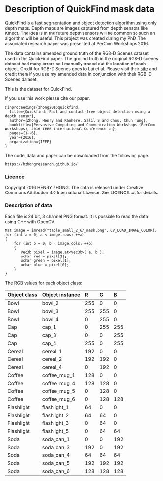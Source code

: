 # Description of QuickFind mask data

QuickFind is a fast segmentation and object detection algorithm using only depth maps. Depth maps are images captured from depth sensors like Kinect. The idea is in the future depth sensors will be common so such an algorithm will be useful. This project was created during my PhD. The associated research paper was presented at PerCom Workshops 2016.

The data contains amended ground truth of the RGB-D Scenes dataset used in the QuickFind paper. The ground truth in the original RGB-D scenes dataset had many errors so I manually traced out the location of each object. Credit for RGB-D Scenes goes to Lai et al. Please visit their [site](https://rgbd-dataset.cs.washington.edu/dataset.html) and credit them if you use my amended data in conjunction with their RGB-D Scenes dataset.

This is the dataset for QuickFind.

If you use this work please cite our paper.

```
@inproceedings{zhong2016quickfind,
  title={Quickfind: Fast and contact-free object detection using a depth sensor},
  author={Zhong, Henry and Kanhere, Salil S and Chou, Chun Tung},
  booktitle={Pervasive Computing and Communication Workshops (PerCom Workshops), 2016 IEEE International Conference on},
  pages={1--6},
  year={2016},
  organization={IEEE}
}
```

The code, data and paper can be downloaded from the following page.

```
https://hzhongresearch.github.io/
```


### Licence
Copyright 2016 HENRY ZHONG. The data is released under Creative Commons Attribution 4.0 International Licence. See LICENCE.txt for details.

### Description of data
Each file is 24 bit, 3 channel PNG format. It is possible to read the data using C++ with OpenCV. 

```
Mat image = imread("table_small_2_67_mask.png", CV_LOAD_IMAGE_COLOR);
for (int a = 0; a < image.rows; ++a)
{
    for (int b = 0; b < image.cols; ++b)
    {
       Vec3b pixel = image.at<Vec3b>( a, b );
       uchar red = pixel[2];
       uchar green = pixel[1];
       uchar blue = pixel[0];
    }
}
```

The RGB values for each object class:

| Object class | Object instance | R   | G   | B   |
|:-------------|:----------------|:----|:----|:----|
| Bowl         | bowl_2          | 255 | 0   | 0   |
| Bowl         | bowl_3          | 255 | 255 | 0   |
| Bowl         | bowl_4          | 0   | 255 | 0   |
| Cap          | cap_1           | 0   | 255 | 255 |
| Cap          | cap_3           | 0   | 0   | 255 |
| Cap          | cap_4           | 255 | 0   | 255 |
| Cereal       | cereal_1        | 192 | 0   | 0   |
| Cereal       | cereal_2        | 192 | 192 | 0   |
| Cereal       | cereal_4        | 0   | 192 | 0   |
| Coffee       | coffee_mug_1    | 128 | 0   | 0   |
| Coffee       | coffee_mug_4    | 128 | 128 | 0   |
| Coffee       | coffee_mug_5    | 0   | 128 | 0   |
| Coffee       | coffee_mug_6    | 0   | 128 | 128 |
| Flashlight   | flashlight_1    | 64  | 0   | 0   |
| Flashlight   | flashlight_2    | 64  | 64  | 0   |
| Flashlight   | flashlight_3    | 0   | 64  | 0   |
| Flashlight   | flashlight_5    | 0   | 64  | 64  |
| Soda         | soda_can_1      | 0   | 0   | 192 |
| Soda         | soda_can_3      | 192 | 0   | 192 |
| Soda         | soda_can_4      | 64  | 64  | 64  |
| Soda         | soda_can_5      | 192 | 192 | 192 |
| Soda         | soda_can_6      | 128 | 128 | 128 |
